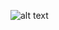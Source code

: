 ![alt text](https://github.com/parmenas-mukururi/Grid-exercise/assets/156058249/f49f3a95-2bc5-4fea-8b0d-db138a5a193a)